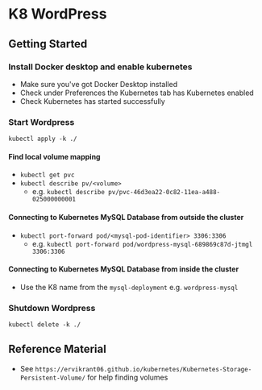 # K8 WordPress

## Getting Started

### Install Docker desktop and enable kubernetes

* Make sure you've got Docker Desktop installed
* Check under Preferences the Kubernetes tab has Kubernetes enabled
* Check Kubernetes has started successfully

### Start Wordpress

```
kubectl apply -k ./
```

#### Find local volume mapping

* `kubectl get pvc`
* `kubectl describe pv/<volume>`
  * e.g. `kubectl describe pv/pvc-46d3ea22-0c82-11ea-a488-025000000001`

#### Connecting to Kubernetes MySQL Database from outside the cluster

* `kubectl port-forward pod/<mysql-pod-identifier> 3306:3306`
  * e.g. `kubectl port-forward pod/wordpress-mysql-689869c87d-jtmgl 3306:3306`

#### Connecting to Kubernetes MySQL Database from inside the cluster

* Use the K8 name from the `mysql-deployment` e.g. `wordpress-mysql`
 
### Shutdown Wordpress

```
kubectl delete -k ./
```

## Reference Material

* See `https://ervikrant06.github.io/kubernetes/Kubernetes-Storage-Persistent-Volume/` for help finding volumes

